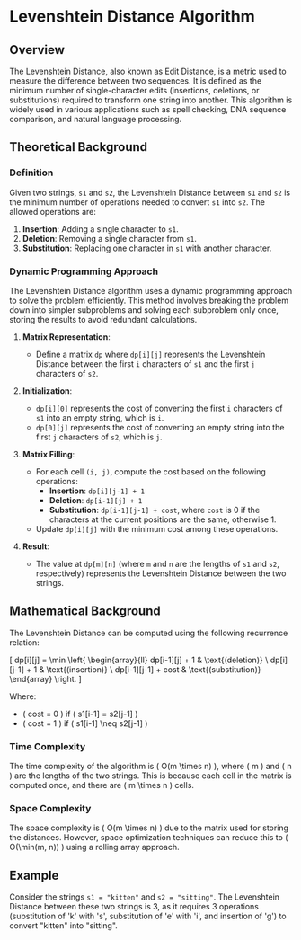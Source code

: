 # Levenshtein Distance Algorithm

## Overview

The Levenshtein Distance, also known as Edit Distance, is a metric used to measure the difference between two sequences. It is defined as the minimum number of single-character edits (insertions, deletions, or substitutions) required to transform one string into another. This algorithm is widely used in various applications such as spell checking, DNA sequence comparison, and natural language processing.

## Theoretical Background

### Definition

Given two strings, `s1` and `s2`, the Levenshtein Distance between `s1` and `s2` is the minimum number of operations needed to convert `s1` into `s2`. The allowed operations are:

1. **Insertion**: Adding a single character to `s1`.
2. **Deletion**: Removing a single character from `s1`.
3. **Substitution**: Replacing one character in `s1` with another character.

### Dynamic Programming Approach

The Levenshtein Distance algorithm uses a dynamic programming approach to solve the problem efficiently. This method involves breaking the problem down into simpler subproblems and solving each subproblem only once, storing the results to avoid redundant calculations.

1. **Matrix Representation**: 
   - Define a matrix `dp` where `dp[i][j]` represents the Levenshtein Distance between the first `i` characters of `s1` and the first `j` characters of `s2`.

2. **Initialization**:
   - `dp[i][0]` represents the cost of converting the first `i` characters of `s1` into an empty string, which is `i`.
   - `dp[0][j]` represents the cost of converting an empty string into the first `j` characters of `s2`, which is `j`.

3. **Matrix Filling**:
   - For each cell `(i, j)`, compute the cost based on the following operations:
     - **Insertion**: `dp[i][j-1] + 1`
     - **Deletion**: `dp[i-1][j] + 1`
     - **Substitution**: `dp[i-1][j-1] + cost`, where `cost` is 0 if the characters at the current positions are the same, otherwise 1.
   - Update `dp[i][j]` with the minimum cost among these operations.

4. **Result**:
   - The value at `dp[m][n]` (where `m` and `n` are the lengths of `s1` and `s2`, respectively) represents the Levenshtein Distance between the two strings.

## Mathematical Background

The Levenshtein Distance can be computed using the following recurrence relation:

\[ dp[i][j] = \min \left\{
  \begin{array}{ll}
  dp[i-1][j] + 1 & \text{(deletion)} \\
  dp[i][j-1] + 1 & \text{(insertion)} \\
  dp[i-1][j-1] + cost & \text{(substitution)}
  \end{array}
\right. \]

Where:
- \( cost = 0 \) if \( s1[i-1] = s2[j-1] \)
- \( cost = 1 \) if \( s1[i-1] \neq s2[j-1] \)

### Time Complexity

The time complexity of the algorithm is \( O(m \times n) \), where \( m \) and \( n \) are the lengths of the two strings. This is because each cell in the matrix is computed once, and there are \( m \times n \) cells.

### Space Complexity

The space complexity is \( O(m \times n) \) due to the matrix used for storing the distances. However, space optimization techniques can reduce this to \( O(\min(m, n)) \) using a rolling array approach.

## Example

Consider the strings `s1 = "kitten"` and `s2 = "sitting"`. The Levenshtein Distance between these two strings is 3, as it requires 3 operations (substitution of 'k' with 's', substitution of 'e' with 'i', and insertion of 'g') to convert "kitten" into "sitting".
